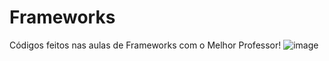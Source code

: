 # Frameworks
Códigos feitos nas aulas de Frameworks com o Melhor Professor!
![image](https://user-images.githubusercontent.com/74274788/175748953-8e27ad28-690a-4aa9-896b-37ab490cfa98.png)

